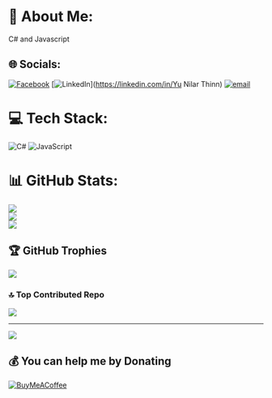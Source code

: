 # 💫 About Me:
C# and Javascript


## 🌐 Socials:
[![Facebook](https://img.shields.io/badge/Facebook-%231877F2.svg?logo=Facebook&logoColor=white)](https://facebook.com/https://www.facebook.com/share/166NSujGM8/) [![LinkedIn](https://img.shields.io/badge/LinkedIn-%230077B5.svg?logo=linkedin&logoColor=white)](https://linkedin.com/in/Yu Nilar Thinn) [![email](https://img.shields.io/badge/Email-D14836?logo=gmail&logoColor=white)](mailto:yunilarthinn@gmail.com) 

# 💻 Tech Stack:
![C#](https://img.shields.io/badge/c%23-%23239120.svg?style=for-the-badge&logo=csharp&logoColor=white) ![JavaScript](https://img.shields.io/badge/javascript-%23323330.svg?style=for-the-badge&logo=javascript&logoColor=%23F7DF1E)
# 📊 GitHub Stats:
![](https://github-readme-stats.vercel.app/api?username=YuNLT&theme=dark&hide_border=false&include_all_commits=false&count_private=false)<br/>
![](https://nirzak-streak-stats.vercel.app/?user=YuNLT&theme=dark&hide_border=false)<br/>
![](https://github-readme-stats.vercel.app/api/top-langs/?username=YuNLT&theme=dark&hide_border=false&include_all_commits=false&count_private=false&layout=compact)

## 🏆 GitHub Trophies
![](https://github-profile-trophy.vercel.app/?username=YuNLT&theme=radical&no-frame=false&no-bg=true&margin-w=4)

### 🔝 Top Contributed Repo
![](https://github-contributor-stats.vercel.app/api?username=YuNLT&limit=5&theme=dark&combine_all_yearly_contributions=true)

---
[![](https://visitcount.itsvg.in/api?id=YuNLT&icon=0&color=0)](https://visitcount.itsvg.in)

  ## 💰 You can help me by Donating
  [![BuyMeACoffee](https://img.shields.io/badge/Buy%20Me%20a%20Coffee-ffdd00?style=for-the-badge&logo=buy-me-a-coffee&logoColor=black)](https://buymeacoffee.com/yunilarthinn@gmail.com) 

  
<!-- Proudly created with GPRM ( https://gprm.itsvg.in ) -->

